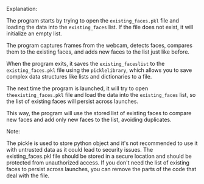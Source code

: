 Explanation:

The program starts by trying to open the `existing_faces.pkl` file and loading the data into the `existing_faces` list. If the file does not exist, it will initialize an empty list.

The program captures frames from the webcam, detects faces, compares them to the existing faces, and adds new faces to the list just like before.

When the program exits, it saves the `existing_faceslist` to the `existing_faces.pkl` file using the `picklelibrary`, which allows you to save complex data structures like lists and dictionaries to a file.

The next time the program is launched, it will try to open `theexisting_faces.pkl` file and load the data into the `existing_faces` list, so the list of existing faces will persist across launches.

This way, the program will use the stored list of existing faces to compare new faces and add only new faces to the list, avoiding duplicates.

Note:

The pickle is used to store python object and it's not recommended to use it with untrusted data as it could lead to security issues.
The existing_faces.pkl file should be stored in a secure location and should be protected from unauthorized access.
If you don't need the list of existing faces to persist across launches, you can remove the parts of the code that deal with the file.
